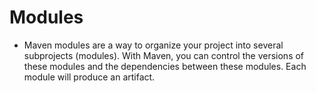 # Modules

- Maven modules are a way to organize your project into several subprojects (modules). With Maven, you can control the versions of these modules and the dependencies between these modules. Each module will produce an artifact.

